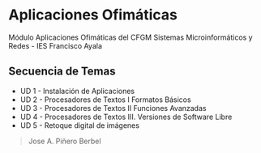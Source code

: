 # Aplicaciones Ofimáticas
Módulo Aplicaciones Ofimáticas del CFGM Sistemas Microinformáticos y Redes - IES Francisco Ayala

## Secuencia de Temas

 - UD 1 - Instalación de Aplicaciones
 - UD 2 - Procesadores de Textos I Formatos Básicos
 - UD 3 - Procesadores de Textos II Funciones Avanzadas
 - UD 4 - Procesadores de Textos III. Versiones de Software Libre
 - UD 5 - Retoque digital de imágenes

> Jose A. Piñero Berbel

<!--stackedit_data:
eyJoaXN0b3J5IjpbLTExMTE1MTk1MTksMTkwNDAyNTI5Ml19
-->